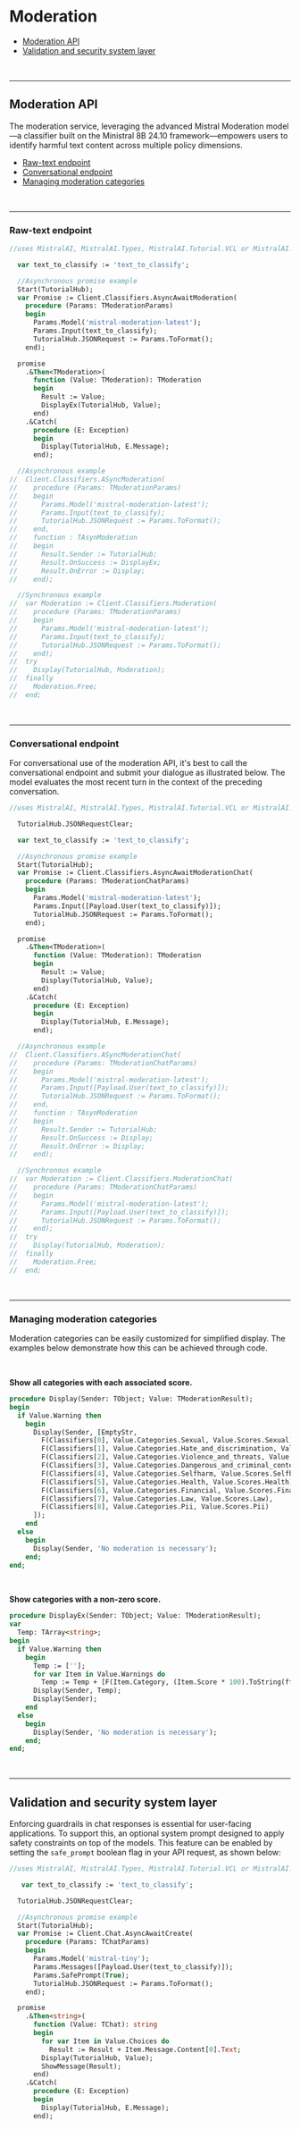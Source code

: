 # Moderation 

- [Moderation API](#moderation-api)
- [Validation and security system layer](#validation-and-security-system-layer)

<br>

___

## Moderation API

The moderation service, leveraging the advanced Mistral Moderation model—a classifier built on the Ministral 8B 24.10 framework—empowers users to identify harmful text content across multiple policy dimensions.

- [Raw-text endpoint](#raw-text-endpoint)
- [Conversational endpoint](#conversational-endpoint)
- [Managing moderation categories](#managing-moderation-categories)

<br>

___

### Raw-text endpoint

```Pascal
//uses MistralAI, MistralAI.Types, MistralAI.Tutorial.VCL or MistralAI.Tutorial.FMX;

  var text_to_classify := 'text_to_classify';

  //Asynchronous promise example
  Start(TutorialHub);
  var Promise := Client.Classifiers.AsyncAwaitModeration(
    procedure (Params: TModerationParams)
    begin
      Params.Model('mistral-moderation-latest');
      Params.Input(text_to_classify);
      TutorialHub.JSONRequest := Params.ToFormat();
    end);

  promise
    .&Then<TModeration>(
      function (Value: TModeration): TModeration
      begin
        Result := Value;
        DisplayEx(TutorialHub, Value);
      end)
    .&Catch(
      procedure (E: Exception)
      begin
        Display(TutorialHub, E.Message);
      end);

  //Asynchronous example
//  Client.Classifiers.ASyncModeration(
//    procedure (Params: TModerationParams)
//    begin
//      Params.Model('mistral-moderation-latest');
//      Params.Input(text_to_classify);
//      TutorialHub.JSONRequest := Params.ToFormat();
//    end,
//    function : TAsynModeration
//    begin
//      Result.Sender := TutorialHub;
//      Result.OnSuccess := DisplayEx;
//      Result.OnError := Display;
//    end);

  //Synchronous example
//  var Moderation := Client.Classifiers.Moderation(
//    procedure (Params: TModerationParams)
//    begin
//      Params.Model('mistral-moderation-latest');
//      Params.Input(text_to_classify);
//      TutorialHub.JSONRequest := Params.ToFormat();
//    end);
//  try
//    Display(TutorialHub, Moderation);
//  finally
//    Moderation.Free;
//  end;
```

<br>

___

### Conversational endpoint

For conversational use of the moderation API, it's best to call the conversational endpoint and submit your dialogue as illustrated below. The model evaluates the most recent turn in the context of the preceding conversation.

```Pascal
//uses MistralAI, MistralAI.Types, MistralAI.Tutorial.VCL or MistralAI.Tutorial.FMX;

  TutorialHub.JSONRequestClear;

  var text_to_classify := 'text_to_classify';

  //Asynchronous promise example
  Start(TutorialHub);
  var Promise := Client.Classifiers.AsyncAwaitModerationChat(
    procedure (Params: TModerationChatParams)
    begin
      Params.Model('mistral-moderation-latest');
      Params.Input([Payload.User(text_to_classify)]);
      TutorialHub.JSONRequest := Params.ToFormat();
    end);

  promise
    .&Then<TModeration>(
      function (Value: TModeration): TModeration
      begin
        Result := Value;
        Display(TutorialHub, Value);
      end)
    .&Catch(
      procedure (E: Exception)
      begin
        Display(TutorialHub, E.Message);
      end);

  //Asynchronous example
//  Client.Classifiers.ASyncModerationChat(
//    procedure (Params: TModerationChatParams)
//    begin
//      Params.Model('mistral-moderation-latest');
//      Params.Input([Payload.User(text_to_classify)]);
//      TutorialHub.JSONRequest := Params.ToFormat();
//    end,
//    function : TAsynModeration
//    begin
//      Result.Sender := TutorialHub;
//      Result.OnSuccess := Display;
//      Result.OnError := Display;
//    end);

  //Synchronous example
//  var Moderation := Client.Classifiers.ModerationChat(
//    procedure (Params: TModerationChatParams)
//    begin
//      Params.Model('mistral-moderation-latest');
//      Params.Input([Payload.User(text_to_classify)]);
//      TutorialHub.JSONRequest := Params.ToFormat();
//    end);
//  try
//    Display(TutorialHub, Moderation);
//  finally
//    Moderation.Free;
//  end;
```

<br>

___

### Managing moderation categories

Moderation categories can be easily customized for simplified display. The examples below demonstrate how this can be achieved through code.

<br>

**Show all categories with each associated score.**

```Pascal
procedure Display(Sender: TObject; Value: TModerationResult);
begin
  if Value.Warning then
    begin
      Display(Sender, [EmptyStr,
        F(Classifiers[0], Value.Categories.Sexual, Value.Scores.Sexual),
        F(Classifiers[1], Value.Categories.Hate_and_discrimination, Value.Scores.Hate_and_discrimination),
        F(Classifiers[2], Value.Categories.Violence_and_threats, Value.Scores.Violence_and_threats),
        F(Classifiers[3], Value.Categories.Dangerous_and_criminal_content, Value.Scores.Dangerous_and_criminal_content),
        F(Classifiers[4], Value.Categories.Selfharm, Value.Scores.Selfharm),
        F(Classifiers[5], Value.Categories.Health, Value.Scores.Health),
        F(Classifiers[6], Value.Categories.Financial, Value.Scores.Financial),
        F(Classifiers[7], Value.Categories.Law, Value.Scores.Law),
        F(Classifiers[8], Value.Categories.Pii, Value.Scores.Pii)
      ]);
    end
  else
    begin
      Display(Sender, 'No moderation is necessary');
    end;
end;
```

<br>

**Show categories with a non-zero score.**

```Pascal
procedure DisplayEx(Sender: TObject; Value: TModerationResult);
var
  Temp: TArray<string>;
begin
  if Value.Warning then
    begin
      Temp := [''];
      for var Item in Value.Warnings do
        Temp := Temp + [F(Item.Category, (Item.Score * 100).ToString(ffNumber, 3, 2)) + '%'];
      Display(Sender, Temp);
      Display(Sender);
    end
  else
    begin
      Display(Sender, 'No moderation is necessary');
    end;
end;
```

<br>

___

## Validation and security system layer

Enforcing guardrails in chat responses is essential for user-facing applications. To support this, an optional system prompt designed to apply safety constraints on top of the models. This feature can be enabled by setting the `safe_prompt` boolean flag in your API request, as shown below:

```Pascal
//uses MistralAI, MistralAI.Types, MistralAI.Tutorial.VCL or MistralAI.Tutorial.FMX;

   var text_to_classify := 'text_to_classify';

  TutorialHub.JSONRequestClear;

  //Asynchronous promise example
  Start(TutorialHub);
  var Promise := Client.Chat.AsyncAwaitCreate(
    procedure (Params: TChatParams)
    begin
      Params.Model('mistral-tiny');
      Params.Messages([Payload.User(text_to_classify)]);
      Params.SafePrompt(True);
      TutorialHub.JSONRequest := Params.ToFormat();
    end);

  promise
    .&Then<string>(
      function (Value: TChat): string
      begin
        for var Item in Value.Choices do
          Result := Result + Item.Message.Content[0].Text;
        Display(TutorialHub, Value);
        ShowMessage(Result);
      end)
    .&Catch(
      procedure (E: Exception)
      begin
        Display(TutorialHub, E.Message);
      end);
```
